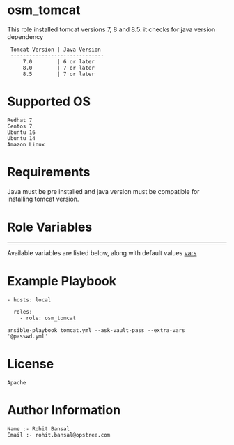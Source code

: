 # osm_tomcat
  

 This role installed tomcat versions 7, 8 and 8.5. it checks for java version dependency
```
 Tomcat Version | Java Version
 ------------------------------
     7.0        | 6 or later
     8.0        | 7 or later
     8.5        | 7 or later
```

# Supported OS  

```
Redhat 7
Centos 7
Ubuntu 16
Ubuntu 14
Amazon Linux
```
 
# Requirements

Java must be pre installed and java version must be compatible for installing tomcat version.


# Role Variables
 --------------

Available variables are listed below, along with default values [vars](https://github.com/opstree-ansible/osm_tomcat/blob/master/vars/main.yml)


# Example Playbook
  
```
- hosts: local

  roles:
    - role: osm_tomcat

ansible-playbook tomcat.yml --ask-vault-pass --extra-vars '@passwd.yml'
```

# License
```
Apache
```

# Author Information
  
```
Name :- Rohit Bansal
Email :- rohit.bansal@opstree.com
```